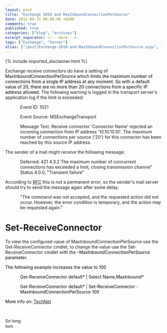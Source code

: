 ```yaml
---
layout: post
title: "Exchange 2010 and MaxInboundConnectionPerSource"
date: 2012-09-15 09:08:00 +0200
comments: true
published: true
categories: ["blog", "archives"]
excerpt_separator: <!-- more -->
tags: ["Exchange", "Server"]
alias: ["/post/Exchange-2010-and-MaxInboundConnectionPerSource.aspx", "/post/exchange-2010-and-maxinboundconnectionpersource.aspx"]
---
```

<!-- more -->
{% include imported_disclaimer.html %}
<p>Exchange receive connectors do have a setting of <span style="color: black;">MaxInboundConnectionPerSource which limits the maximum number of connections from a single IP address at any moment. So with a default value of 20, there are no more than 20 connections from a specific IP address allowed.</span> The following warning is logged in the transport server's application log if the limit is exceeded:</p>
<p style="margin-left: 36pt;">Event ID: 1021</p>
<p style="margin-left: 36pt;">Event Source: MSExchangeTransport</p>
<p style="margin-left: 36pt;">Message Text: Receive connector 'Connector Name' rejected an incoming connection from IP address '10.10.10.10'. The maximum number of connections per source ('20') for this connector has been reached by this source IP address.</p>
<p>The sender of a mail might receive the following message:</p>
<p style="margin-left: 36pt;">Deferred: 421 4.3.2 The maximum number of concurrent connections has exceeded a limit, closing transmission channel" Status 4.0.0, "Transient failure"</p>
<p>According to <a href="http://tools.ietf.org/html/rfc5321">RFC</a> this is not a permanent error, so the sender's mail server should try to send the message again after some delay.</p>
<p style="margin-left: 36pt;">"The command was not accepted, and the requested action did not occur. However, the error condition is temporary, and the action may be requested again."</p>
<h1>Set-ReceiveConnector</h1>
<p>To view the configured value of MaxInboundConnectionPerSource use the Get-ReceiveConnector cmdlet, to change the value use the Set-ReceiveConnector cmdlet with the &ndash;<span style="color: black;">MaxInboundConnectionPerSource parameter. </span></p>
<p><span style="color: black;"></span></p>
<p><span style="color: black;">The following example increases the value to 100 </span></p>
<p style="margin-left: 36pt;"><span style="color: black;"><span style="color: black;">Get-ReceiveConnector default* | Select Name,MaxInbound*</span></span></p>
<p style="margin-left: 36pt;"><span style="color: black;">Get-ReceiveConnector default* | Set-ReceiveConnector -MaxInboundConnectionPerSource 100 </span></p>
<p><span style="color: black;">More info on: <a href="http://technet.microsoft.com/en-us/library/bb125140.aspx">TechNet</a> </span></p>
<p>&nbsp;</p>
<p>So long<br />tom</p>
